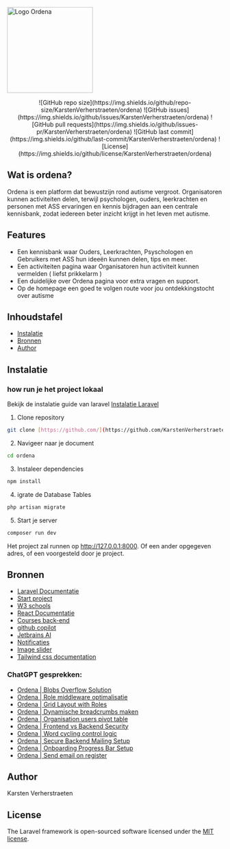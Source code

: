<a href="https://www.ordena.be" target="_blank" >
  <img src="https://github.com/user-attachments/assets/fd249d08-74c4-4831-b715-f55c30f54936" alt="Logo Ordena" style="width: 200px; height: auto; align="center;">
</a>

<p align="center">
![GitHub repo size](https://img.shields.io/github/repo-size/KarstenVerherstraeten/ordena)
![GitHub issues](https://img.shields.io/github/issues/KarstenVerherstraeten/ordena)
![GitHub pull requests](https://img.shields.io/github/issues-pr/KarstenVerherstraeten/ordena)
![GitHub last commit](https://img.shields.io/github/last-commit/KarstenVerherstraeten/ordena)
![License](https://img.shields.io/github/license/KarstenVerherstraeten/ordena)
</p>

## Wat is ordena?

Ordena is een platform dat bewustzijn rond autisme vergroot. Organisatoren kunnen activiteiten delen, terwijl psychologen, ouders, leerkrachten en personen met ASS ervaringen en kennis bijdragen aan een centrale kennisbank, zodat iedereen beter inzicht krijgt in het leven met autisme.

## Features
- Een kennisbank waar Ouders, Leerkrachten, Psyschologen en Gebruikers met ASS hun ideeën kunnen delen, tips en meer.
- Een activiteiten pagina waar Organisatoren hun activiteit kunnen vermelden ( liefst prikkelarm )
- Een duidelijke over Ordena pagina voor extra vragen en support.
- Op de homepage een goed te volgen route voor jou ontdekkingstocht over autisme



## Inhoudstafel

- [Instalatie](#Instalatie)
- [Bronnen](#Bronnen)
- [Author](#Author)



## Instalatie

### how run je het project lokaal

Bekijk de instalatie guide van laravel
[Instalatie Laravel](https://laravel.com/docs/12.x/installation)

1. Clone repository
```bash
git clone [https://github.com/](https://github.com/KarstenVerherstraeten/ordena)
```
2. Navigeer naar je document
```bash
cd ordena
```
3. Instaleer dependencies
```bash
npm install
```
4. igrate de Database Tables
```bash
php artisan migrate
```
5. Start je server
```bash
composer run dev
```
Het project zal runnen op http://127.0.0.1:8000. Of een ander opgegeven adres, of een voorgesteld door je project.

## Bronnen
- [Laravel Documentatie](https://laravel.com/docs/12.x)
- [Start project]([https://react.dev/learn/start-a-new-react-project](https://laravel.com/docs/12.x/installation))
- [W3 schools](https://www.w3schools.com/)
- [React Documentatie](https://react.dev/)
- [Courses back-end](https://canvas.ehb.be/courses/33609)
- [github copilot](https://github.com/features/copilot)
- [Jetbrains AI](https://www.jetbrains.com/ai/#)
- [Notificaties](https://www.npmjs.com/package/react-toastify?activeTab=readme)
- [Image slider](https://react-slick.neostack.com/docs/get-started)
- [Tailwind css documentation](https://v2.tailwindcss.com/docs)


### ChatGPT gesprekken:

- [Ordena | Blobs Overflow Solution](https://chatgpt.com/share/684af4db-9828-800f-b0c3-ddb28b5e362e)
- [Ordena | Role middleware optimalisatie](https://chatgpt.com/share/684af4cc-84dc-800f-8798-22cb3cc2b1cb)
- [Ordena | Grid Layout with Roles](https://chatgpt.com/share/684af4b8-183c-800f-8a25-c6f19c449cad)
- [Ordena | Dynamische breadcrumbs maken](https://chatgpt.com/share/684af4a8-d934-800f-bf04-48f2b97595f1)
- [Ordena | Organisation users pivot table](https://chatgpt.com/share/684af498-788c-800f-a4b6-538fa9ec9292)
- [Ordena | Frontend vs Backend Security](https://chatgpt.com/share/684af484-e748-800f-9ae4-b8e1f2008b48)
- [Ordena | Word cycling control logic](https://chatgpt.com/share/684af472-8978-800f-ae1a-31b0116aad88)
- [Ordena | Secure Backend Mailing Setup](https://chatgpt.com/share/684af44c-a580-800f-9556-884a3a657321)
- [Ordena | Onboarding Progress Bar Setup](https://chatgpt.com/share/684af436-7888-800f-a539-2a06ffb521a0)
- [Ordena | Send email on register](https://chatgpt.com/share/684af423-4c04-800f-b6ea-b8ebe3e1176f)


## Author
Karsten Verherstraeten

## License

The Laravel framework is open-sourced software licensed under the [MIT license](https://opensource.org/licenses/MIT).

